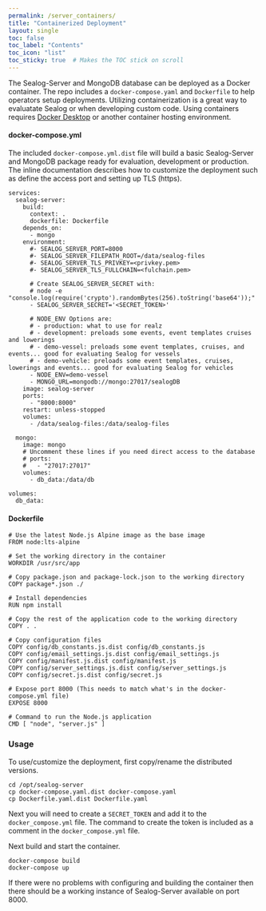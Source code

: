 ```yaml
---
permalink: /server_containers/
title: "Containerized Deployment"
layout: single
toc: false
toc_label: "Contents"
toc_icon: "list"
toc_sticky: true  # Makes the TOC stick on scroll
---
```


The Sealog-Server and MongoDB database can be deployed as a Docker container. The repo includes a `docker-compose.yaml` and `Dockerfile` to help operators setup deployments.  Utilizing containerization is a great way to evaluatate Sealog or when developing custom code.  Using containers requires [Docker Desktop](https://www.docker.com/products/docker-desktop/) or another container hosting environment.

#### docker-compose.yml
The included `docker-compose.yml.dist` file will build a basic Sealog-Server and MongoDB package ready for evaluation, development or production.  The inline documentation describes how to customize the deployment such as define the access port and setting up TLS (https).

```
services:
  sealog-server:
    build:
      context: .
      dockerfile: Dockerfile
    depends_on:
      - mongo
    environment:
      #- SEALOG_SERVER_PORT=8000
      #- SEALOG_SERVER_FILEPATH_ROOT=/data/sealog-files
      #- SEALOG_SERVER_TLS_PRIVKEY=<privkey.pem>
      #- SEALOG_SERVER_TLS_FULLCHAIN=<fulchain.pem>
      
      # Create SEALOG_SERVER_SECRET with:
      # node -e "console.log(require('crypto').randomBytes(256).toString('base64'));"
      - SEALOG_SERVER_SECRET='<SECRET_TOKEN>'
      
      # NODE_ENV Options are:
      # - production: what to use for realz
      # - development: preloads some events, event templates cruises and lowerings
      # - demo-vessel: preloads some event templates, cruises, and events... good for evaluating Sealog for vessels
      # - demo-vehicle: preloads some event templates, cruises, lowerings and events... good for evaluating Sealog for vehicles
      - NODE_ENV=demo-vessel
      - MONGO_URL=mongodb://mongo:27017/sealogDB
    image: sealog-server
    ports:
      - "8000:8000"
    restart: unless-stopped
    volumes:
      - /data/sealog-files:/data/sealog-files

  mongo:
    image: mongo
    # Uncomment these lines if you need direct access to the database
    # ports:
    #   - "27017:27017"
    volumes:
      - db_data:/data/db

volumes:
  db_data:
```

#### Dockerfile
```
# Use the latest Node.js Alpine image as the base image
FROM node:lts-alpine

# Set the working directory in the container
WORKDIR /usr/src/app

# Copy package.json and package-lock.json to the working directory
COPY package*.json ./

# Install dependencies
RUN npm install

# Copy the rest of the application code to the working directory
COPY . .

# Copy configuration files
COPY config/db_constants.js.dist config/db_constants.js
COPY config/email_settings.js.dist config/email_settings.js
COPY config/manifest.js.dist config/manifest.js
COPY config/server_settings.js.dist config/server_settings.js
COPY config/secret.js.dist config/secret.js

# Expose port 8000 (This needs to match what's in the docker-compose.yml file)
EXPOSE 8000

# Command to run the Node.js application
CMD [ "node", "server.js" ]
```

### Usage
To use/customize the deployment, first copy/rename the distributed versions.
```
cd /opt/sealog-server
cp docker-compose.yaml.dist docker-compose.yaml
cp Dockerfile.yaml.dist Dockerfile.yaml
```

Next you will need to create a `SECRET_TOKEN` and add it to the `docker_compose.yml` file.  The command to create the token is included as a comment in the `docker_compose.yml` file. 

Next build and start the container.
```
docker-compose build
docker-compose up
```

If there were no problems with configuring and building the container then there should be a working instance of Sealog-Server available on port 8000.
